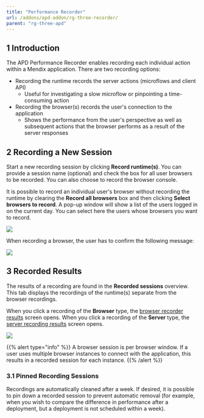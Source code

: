 ```yaml
---
title: "Performance Recorder"
url: /addons/apd-addon/rg-three-recorder/
parent: "rg-three-apd"
---
```


## 1 Introduction

The APD Performance Recorder enables recording each individual action within a Mendix application. There are two recording options:

* Recording the runtime records the server actions (microflows and client API)
	* Useful for investigating a slow microflow or pinpointing a time-consuming action
* Recording the browser(s) records the user's connection to the application
	* Shows the performance from the user's perspective as well as subsequent actions that the browser performs as a result of the server responses

## 2 Recording a New Session

Start a new recording session by clicking **Record runtime(s)**. You can provide a session name (optional) and check the box for all user browsers to be recorded. You can also choose to record the browser console.

It is possible to record an individual user's browser without recording the runtime by clearing the **Record all browsers** box and then clicking **Select browsers to record**. A pop-up window will show a list of the users logged in on the current day. You can select here the users whose browsers you want to record.

![](/attachments/addons/apd-addon/rg-apd/rg-three-apd/rg-three-recorder/select-browsers.png)

When recording a browser, the user has to confirm the following message:

![](/attachments/addons/apd-addon/rg-apd/rg-three-apd/rg-three-recorder/Browser_agent_recording_notice.png)

## 3 Recorded Results

The results of a recording are found in the **Recorded sessions** overview. This tab displays the recordings of the runtime(s) separate from the browser recordings. 

When you click a recording of the **Browser** type, the [browser recorder results](rg-three-browser-recorder-results) screen opens. When you click a recording of the **Server** type, the [server recording results](rg-three-runtime-recorder-results) screen opens.

![](/attachments/addons/apd-addon/rg-apd/rg-three-apd/rg-three-recorder/recorder.png)

{{% alert type="info" %}}
A browser session is per browser window. If a user uses multiple browser instances to connect with the application, this results in a recorded session for each instance.
{{% /alert %}}

### 3.1 Pinned Recording Sessions

Recordings are automatically cleaned after a week. If desired, it is possible to pin down a recorded session to prevent automatic removal (for example, when you wish to compare the difference in performance after a deployment, but a deployment is not scheduled within a week). 
